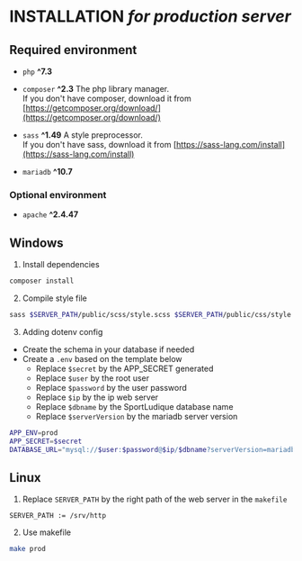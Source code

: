 # INSTALLATION *for production server*

## Required environment

- `php` **^7.3**

- `composer` **^2.3** The php library manager.\
  If you don't have composer, download it from
  [https://getcomposer.org/download/](https://getcomposer.org/download/)
- `sass` **^1.49** A style preprocessor.\
   If you don't have sass, download it from
  [https://sass-lang.com/install](https://sass-lang.com/install)
- `mariadb` **^10.7**
### Optional environment
- `apache` **^2.4.47**

## Windows

1. Install dependencies
```sh
composer install
```

2. Compile style file
```sh
sass $SERVER_PATH/public/scss/style.scss $SERVER_PATH/public/css/style.css
```

3. Adding dotenv config
- Create the schema in your database if needed
- Create a `.env` based on the template below 
  - Replace `$secret` by the APP_SECRET generated
  - Replace `$user` by the root user
  - Replace `$password` by the user password
  - Replace `$ip` by the ip web server
  - Replace `$dbname` by the SportLudique database name
  - Replace `$serverVersion` by the mariadb server version

```sh
APP_ENV=prod
APP_SECRET=$secret
DATABASE_URL="mysql://$user:$password@$ip/$dbname?serverVersion=mariadb-$serverVersion"
```

## Linux
1. Replace `SERVER_PATH` by the right path of the web server in the `makefile`
```
SERVER_PATH := /srv/http
```
2. Use makefile
```sh
make prod
```